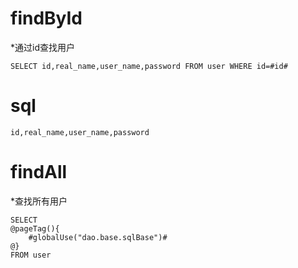 findById
===
*通过id查找用户

    SELECT id,real_name,user_name,password FROM user WHERE id=#id#  

sql
===
    id,real_name,user_name,password

findAll
===
*查找所有用户

    SELECT 
    @pageTag(){
        #globalUse("dao.base.sqlBase")#
    @}
    FROM user